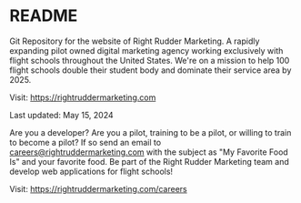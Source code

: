 # README

Git Repository for the website of Right Rudder Marketing. A rapidly expanding pilot owned digital marketing agency working exclusively with flight schools throughout the United States. We're on a mission to help 100 flight schools double their student body and dominate their service area by 2025.

Visit: https://rightruddermarketing.com

Last updated: May 15, 2024

Are you a developer? Are you a pilot, training to be a pilot, or willing to train to become a pilot? If so send an email to careers@rightruddermarketing.com with the subject as "My Favorite Food Is" and your favorite food. Be part of the Right Rudder Marketing team and develop web applications for flight schools!

Visit: https://rightruddermarketing.com/careers
